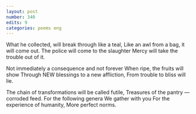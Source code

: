 ```yaml
---
layout: post
number: 340
edits: 9
categories: poems eng
---
```


What he collected, will break through like a teal,
Like an awl from a bag, it will come out.
The police will come to the slaughter
Mercy will take the trouble out of it.

Not immediately a consequence and not forever
When ripe, the fruits will show
Through NEW blessings to a new affliction,
From trouble to bliss will lie.

The chain of transformations will be called futile,
Treasures of the pantry — corroded feed.
For the following genera
We gather with you
For the experience of humanity, 
More perfect norms.
